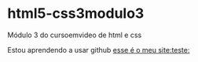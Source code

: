 # html5-css3modulo3
Módulo 3 do cursoemvideo de html e css

Estou aprendendo a usar github <a href="http://127.0.0.1:5500/desafiodovideo16/desafio16.html">esse é o meu site:teste:</a>